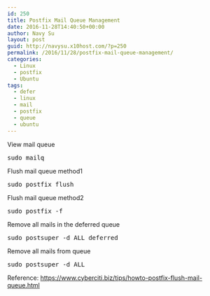 ```yaml
---
id: 250
title: Postfix Mail Queue Management
date: 2016-11-28T14:40:50+00:00
author: Navy Su
layout: post
guid: http://navysu.x10host.com/?p=250
permalink: /2016/11/28/postfix-mail-queue-management/
categories:
  - Linux
  - postfix
  - Ubuntu
tags:
  - defer
  - linux
  - mail
  - postfix
  - queue
  - ubuntu
---
```

View mail queue

<pre class="prettyprint">sudo mailq</pre>

Flush mail queue method1<!--?prettify linenums=true?-->

<pre class="prettyprint">sudo postfix flush</pre>

Flush mail queue method2

<pre class="prettyprint">sudo postfix -f</pre>

Remove all mails in the deferred queue

<pre class="prettyprint">sudo postsuper -d ALL deferred</pre>

Remove all mails from queue

<pre class="prettyprint">sudo postsuper -d ALL</pre>

Reference: https://www.cyberciti.biz/tips/howto-postfix-flush-mail-queue.html